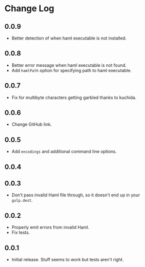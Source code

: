 # Change Log

## 0.0.9

- Better detection of when haml executable is not installed.

## 0.0.8

- Better error message when haml executable is not found.
- Add `hamlPath` option for specifying path to haml executable.

## 0.0.7

- Fix for multibyte characters getting garbled thanks to kuchida.

## 0.0.6

- Change GitHub link.

## 0.0.5

- Add `encodings` and additional command line options.

## 0.0.4

## 0.0.3

- Don't pass invalid Haml file through, so it doesn't end up in your `gulp.dest`.

## 0.0.2

- Properly emit errors from invalid Haml.
- Fix tests.

## 0.0.1

- Initial release. Stuff seems to work but tests aren't right.

